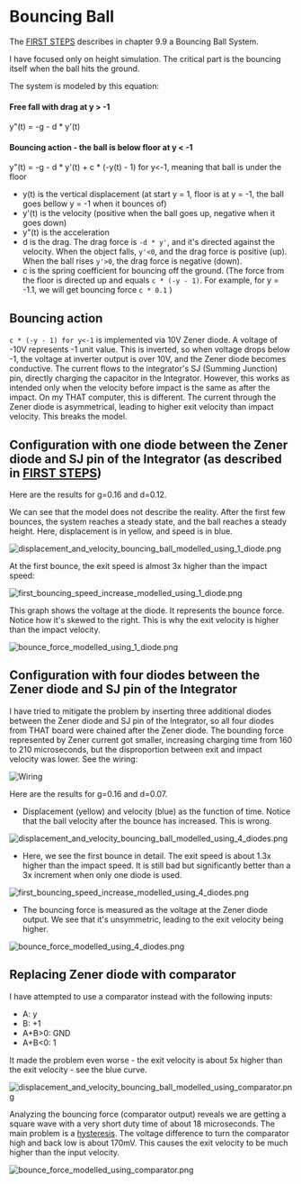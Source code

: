 # Bouncing Ball

The [FIRST STEPS](../THAT_First_Steps.pdf) describes in chapter 9.9 a Bouncing Ball System. 

I have focused only on height simulation. The critical part is the bouncing itself when the ball hits the ground. 

The system is modeled by this equation:

#### Free fall with drag at y > -1
y"(t) = -g - d * y'(t)

#### Bouncing action - the ball is below floor at y < -1
y"(t) = -g - d * y'(t) + c * (-y(t) - 1) for y<-1, meaning that ball is under the floor

*  y(t) is the vertical displacement (at start y = 1, floor is at y = -1, the ball goes bellow y = -1 when it bounces of)
*  y'(t) is the velocity (positive when the ball goes up, negative when it goes down)
*  y"(t) is the acceleration
*  d is the drag. The drag force is `-d * y'`, and it's directed against the velocity.  When the object falls, `y'<0`, and the drag force is positive (up). When the ball rises `y'>0`, the drag force is negative (down).
*  c is the spring coefficient for bouncing off the ground. (The force from the floor is directed up and equals  `c * (-y - 1)`. For example, for y = -1.1, we will get bouncing force `c * 0.1` )

## Bouncing action
`c * (-y - 1) for y<-1` is implemented via 10V Zener diode. A voltage of -10V represents -1 unit value. This is inverted, so when voltage drops below -1, the voltage at inverter output is over 10V, and the Zener diode becomes conductive. The current flows to the integrator's SJ (Summing Junction) pin, directly charging the capacitor in the Integrator. However, this works as intended only when the velocity before impact is the same as after the impact. On my THAT computer, this is different. The current through the Zener diode is asymmetrical, leading to higher exit velocity than impact velocity. This breaks the model. 

## Configuration with one diode between the Zener diode and SJ pin of the Integrator (as described in [FIRST STEPS](../THAT_First_Steps.pdf))
Here are the results for g=0.16 and d=0.12.

We can see that the model does not describe the reality. After the first few bounces, the system reaches a steady state, and the ball reaches a steady height. Here, displacement is in yellow, and speed is in blue. 

![displacement_and_velocity_bouncing_ball_modelled_using_1_diode.png](displacement_and_velocity_bouncing_ball_modelled_using_1_diode.png)

At the first bounce, the exit speed is almost 3x higher than the impact speed:

![first_bouncing_speed_increase_modelled_using_1_diode.png](first_bouncing_speed_increase_modelled_using_1_diode.png)

This graph shows the voltage at the diode. It represents the bounce force. Notice how it's skewed to the right. This is why the exit velocity is higher than the impact velocity. 

![bounce_force_modelled_using_1_diode.png](bounce_force_modelled_using_1_diode.png)


## Configuration with four diodes between the Zener diode and SJ pin of the Integrator
I have tried to mitigate the problem by inserting three additional diodes between the Zener diode and SJ pin of the Integrator, so all four diodes from THAT board were chained after the Zener diode. The bounding force represented by Zener current got smaller, increasing charging time from 160 to 210 microseconds, but the disproportion between exit and impact velocity was lower. See the wiring:

![Wiring](Configuration_with_4_diodes.jpg)

Here are the results for g=0.16 and d=0.07.

  * Displacement (yellow) and velocity (blue) as the function of time. Notice that the ball velocity after the bounce has increased. This is wrong.

![displacement_and_velocity_bouncing_ball_modelled_using_4_diodes.png](displacement_and_velocity_bouncing_ball_modelled_using_4_diodes.png)

  * Here, we see the first bounce in detail. The exit speed is about 1.3x higher than the impact speed. It is still bad but significantly better than a 3x increment when only one diode is used. 

![first_bouncing_speed_increase_modelled_using_4_diodes.png](first_bouncing_speed_increase_modelled_using_4_diodes.png)

  * The bouncing force is measured as the voltage at the Zener diode output. We see that it's unsymmetric, leading to the exit velocity being higher.

![bounce_force_modelled_using_4_diodes.png](bounce_force_modelled_using_4_diodes.png)

## Replacing Zener diode with comparator
I have attempted to use a comparator instead with the following inputs:
*  A: y
*  B: +1
*  A+B>0: GND
*  A+B<0: 1

 It made the problem even worse - the exit velocity is about 5x higher than the exit velocity - see the blue curve. 

![displacement_and_velocity_bouncing_ball_modelled_using_comparator.png](displacement_and_velocity_bouncing_ball_modelled_using_comparator.png)

Analyzing the bouncing force (comparator output) reveals we are getting a square wave with a very short duty time of about 18 microseconds. The main problem is a 
[hysteresis](https://en.wikipedia.org/wiki/Hysteresis). The voltage difference to turn the comparator high and back low is about 170mV. This causes the exit velocity to be much higher than the input velocity. 

![bounce_force_modelled_using_comparator.png](bounce_force_modelled_using_comparator.png)
